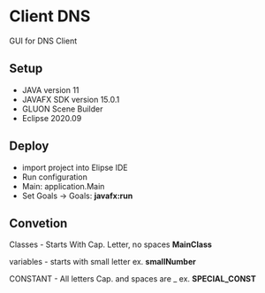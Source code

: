 # Client DNS
GUI for DNS Client


## Setup
- JAVA version 11
- JAVAFX SDK version 15.0.1
- GLUON Scene Builder
- Eclipse 2020.09


## Deploy
- import project into Elipse IDE
- Run configuration  
- Main: application.Main
- Set Goals -> Goals: **javafx:run**

## Convetion

Classes - Starts With Cap. Letter, no spaces **MainClass**

variables - starts with small letter ex. **smallNumber**

CONSTANT - All letters Cap. and spaces are _ ex. **SPECIAL_CONST**
